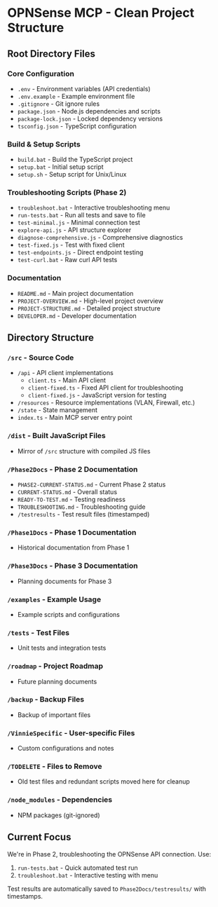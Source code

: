 # OPNSense MCP - Clean Project Structure

## Root Directory Files

### Core Configuration
- `.env` - Environment variables (API credentials)
- `.env.example` - Example environment file
- `.gitignore` - Git ignore rules
- `package.json` - Node.js dependencies and scripts
- `package-lock.json` - Locked dependency versions
- `tsconfig.json` - TypeScript configuration

### Build & Setup Scripts
- `build.bat` - Build the TypeScript project
- `setup.bat` - Initial setup script
- `setup.sh` - Setup script for Unix/Linux

### Troubleshooting Scripts (Phase 2)
- `troubleshoot.bat` - Interactive troubleshooting menu
- `run-tests.bat` - Run all tests and save to file
- `test-minimal.js` - Minimal connection test
- `explore-api.js` - API structure explorer
- `diagnose-comprehensive.js` - Comprehensive diagnostics
- `test-fixed.js` - Test with fixed client
- `test-endpoints.js` - Direct endpoint testing
- `test-curl.bat` - Raw curl API tests

### Documentation
- `README.md` - Main project documentation
- `PROJECT-OVERVIEW.md` - High-level project overview
- `PROJECT-STRUCTURE.md` - Detailed project structure
- `DEVELOPER.md` - Developer documentation

## Directory Structure

### `/src` - Source Code
- `/api` - API client implementations
  - `client.ts` - Main API client
  - `client-fixed.ts` - Fixed API client for troubleshooting
  - `client-fixed.js` - JavaScript version for testing
- `/resources` - Resource implementations (VLAN, Firewall, etc.)
- `/state` - State management
- `index.ts` - Main MCP server entry point

### `/dist` - Built JavaScript Files
- Mirror of `/src` structure with compiled JS files

### `/Phase2Docs` - Phase 2 Documentation
- `PHASE2-CURRENT-STATUS.md` - Current Phase 2 status
- `CURRENT-STATUS.md` - Overall status
- `READY-TO-TEST.md` - Testing readiness
- `TROUBLESHOOTING.md` - Troubleshooting guide
- `/testresults` - Test result files (timestamped)

### `/Phase1Docs` - Phase 1 Documentation
- Historical documentation from Phase 1

### `/Phase3Docs` - Phase 3 Documentation
- Planning documents for Phase 3

### `/examples` - Example Usage
- Example scripts and configurations

### `/tests` - Test Files
- Unit tests and integration tests

### `/roadmap` - Project Roadmap
- Future planning documents

### `/backup` - Backup Files
- Backup of important files

### `/VinnieSpecific` - User-specific Files
- Custom configurations and notes

### `/TODELETE` - Files to Remove
- Old test files and redundant scripts moved here for cleanup

### `/node_modules` - Dependencies
- NPM packages (git-ignored)

## Current Focus

We're in Phase 2, troubleshooting the OPNSense API connection. Use:

1. `run-tests.bat` - Quick automated test run
2. `troubleshoot.bat` - Interactive testing with menu

Test results are automatically saved to `Phase2Docs/testresults/` with timestamps.
